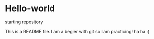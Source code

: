 # Hello-world
starting repository


This is a README file. I am a begier with git so I am practicing! ha ha :)
